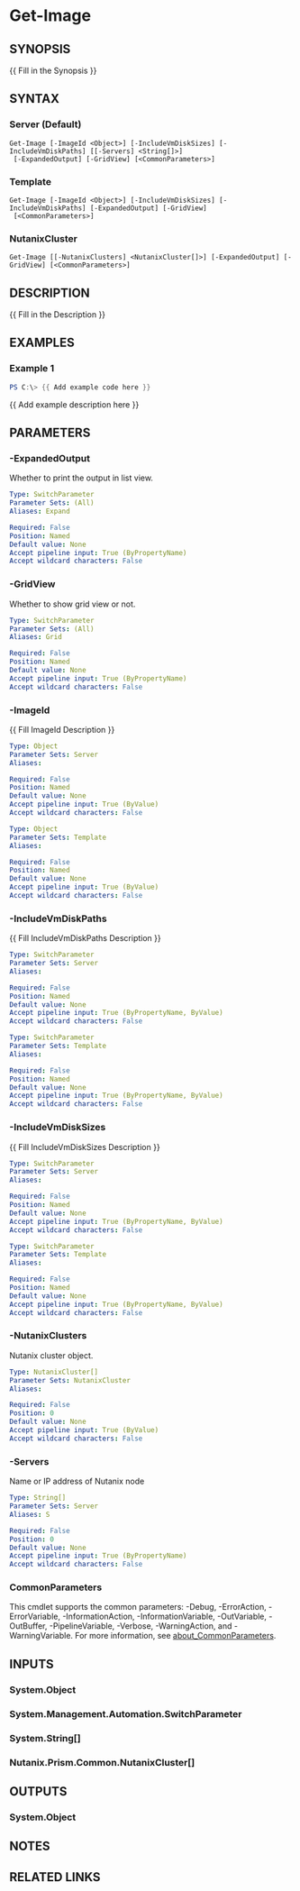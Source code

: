 ﻿---
external help file: Nutanix.Prism.PS.Cmds.dll-Help.xml
Module Name: Nutanix.Prism.PS.Cmds
online version:
schema: 2.0.0
---

# Get-Image

## SYNOPSIS
{{ Fill in the Synopsis }}

## SYNTAX

### Server (Default)
```
Get-Image [-ImageId <Object>] [-IncludeVmDiskSizes] [-IncludeVmDiskPaths] [[-Servers] <String[]>]
 [-ExpandedOutput] [-GridView] [<CommonParameters>]
```

### Template
```
Get-Image [-ImageId <Object>] [-IncludeVmDiskSizes] [-IncludeVmDiskPaths] [-ExpandedOutput] [-GridView]
 [<CommonParameters>]
```

### NutanixCluster
```
Get-Image [[-NutanixClusters] <NutanixCluster[]>] [-ExpandedOutput] [-GridView] [<CommonParameters>]
```

## DESCRIPTION
{{ Fill in the Description }}

## EXAMPLES

### Example 1
```powershell
PS C:\> {{ Add example code here }}
```

{{ Add example description here }}

## PARAMETERS

### -ExpandedOutput
Whether to print the output in list view.

```yaml
Type: SwitchParameter
Parameter Sets: (All)
Aliases: Expand

Required: False
Position: Named
Default value: None
Accept pipeline input: True (ByPropertyName)
Accept wildcard characters: False
```

### -GridView
Whether to show grid view or not.

```yaml
Type: SwitchParameter
Parameter Sets: (All)
Aliases: Grid

Required: False
Position: Named
Default value: None
Accept pipeline input: True (ByPropertyName)
Accept wildcard characters: False
```

### -ImageId
{{ Fill ImageId Description }}

```yaml
Type: Object
Parameter Sets: Server
Aliases:

Required: False
Position: Named
Default value: None
Accept pipeline input: True (ByValue)
Accept wildcard characters: False
```

```yaml
Type: Object
Parameter Sets: Template
Aliases:

Required: False
Position: Named
Default value: None
Accept pipeline input: True (ByValue)
Accept wildcard characters: False
```

### -IncludeVmDiskPaths
{{ Fill IncludeVmDiskPaths Description }}

```yaml
Type: SwitchParameter
Parameter Sets: Server
Aliases:

Required: False
Position: Named
Default value: None
Accept pipeline input: True (ByPropertyName, ByValue)
Accept wildcard characters: False
```

```yaml
Type: SwitchParameter
Parameter Sets: Template
Aliases:

Required: False
Position: Named
Default value: None
Accept pipeline input: True (ByPropertyName, ByValue)
Accept wildcard characters: False
```

### -IncludeVmDiskSizes
{{ Fill IncludeVmDiskSizes Description }}

```yaml
Type: SwitchParameter
Parameter Sets: Server
Aliases:

Required: False
Position: Named
Default value: None
Accept pipeline input: True (ByPropertyName, ByValue)
Accept wildcard characters: False
```

```yaml
Type: SwitchParameter
Parameter Sets: Template
Aliases:

Required: False
Position: Named
Default value: None
Accept pipeline input: True (ByPropertyName, ByValue)
Accept wildcard characters: False
```

### -NutanixClusters
Nutanix cluster object.

```yaml
Type: NutanixCluster[]
Parameter Sets: NutanixCluster
Aliases:

Required: False
Position: 0
Default value: None
Accept pipeline input: True (ByValue)
Accept wildcard characters: False
```

### -Servers
Name or IP address of Nutanix node

```yaml
Type: String[]
Parameter Sets: Server
Aliases: S

Required: False
Position: 0
Default value: None
Accept pipeline input: True (ByPropertyName)
Accept wildcard characters: False
```

### CommonParameters
This cmdlet supports the common parameters: -Debug, -ErrorAction, -ErrorVariable, -InformationAction, -InformationVariable, -OutVariable, -OutBuffer, -PipelineVariable, -Verbose, -WarningAction, and -WarningVariable. For more information, see [about_CommonParameters](http://go.microsoft.com/fwlink/?LinkID=113216).

## INPUTS

### System.Object
### System.Management.Automation.SwitchParameter
### System.String[]
### Nutanix.Prism.Common.NutanixCluster[]
## OUTPUTS

### System.Object
## NOTES

## RELATED LINKS
